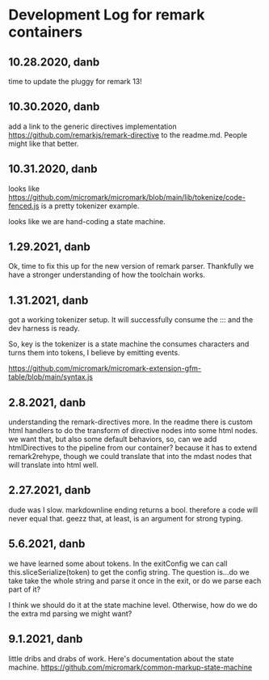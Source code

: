 # Development Log for remark containers

## 10.28.2020, danb

time to update the pluggy for remark 13!

## 10.30.2020, danb 

add a link to the generic directives implementation https://github.com/remarkjs/remark-directive to the readme.md. People might like that better. 

## 10.31.2020, danb

looks like https://github.com/micromark/micromark/blob/main/lib/tokenize/code-fenced.js is a pretty tokenizer example. 

looks like we are hand-coding a state machine. 

## 1.29.2021, danb

Ok, time to fix this up for the new version of remark parser.
Thankfully we have a stronger understanding of how the toolchain works. 

## 1.31.2021, danb

got a working tokenizer setup. It will successfully consume the ::: 
and the dev harness is ready. 

So, key is the tokenizer is a state machine the consumes characters and turns them into tokens, I believe by emitting events. 

https://github.com/micromark/micromark-extension-gfm-table/blob/main/syntax.js


## 2.8.2021, danb

understanding the remark-directives more. In the readme there is custom html handlers to do the transform of directive nodes into some html nodes. 
we want that, but also some default behaviors, so, can we add htmlDirectives to the pipeline from our container? 
because it has to extend remark2rehype, though we could translate that into the mdast nodes that will translate into html well. 

## 2.27.2021, danb

dude was I slow. markdownline ending returns a bool. therefore a code will never equal that. geezz
that, at least, is an argument for strong typing. 


## 5.6.2021, danb

we have learned some about tokens. In the exitConfig we can call this.sliceSerialize(token) to get the config string. 
The question is...do we take take the whole string and parse it once in the exit, or do we parse each part of it? 

I think we should do it at the state machine level. Otherwise, how do we do the extra md parsing we might want?

## 9.1.2021, danb

little dribs and drabs of work. Here's documentation about the state machine. https://github.com/micromark/common-markup-state-machine

